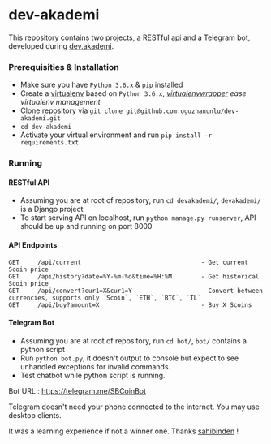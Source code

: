 
# dev-akademi

This repository contains two projects, a RESTful api and a Telegram bot, developed during [dev.akademi](https://devakademi.sahibinden.com/).

### Prerequisities & Installation

- Make sure you have `Python 3.6.x` & `pip` installed
- Create a [virtualenv](https://virtualenv.pypa.io/en/stable/) based on `Python 3.6.x`, *[virtualenvwrapper](https://virtualenvwrapper.readthedocs.io/en/latest/ ) ease virtualenv management*
- Clone repository via `git clone git@github.com:oguzhanunlu/dev-akademi.git`
- `cd dev-akademi`
- Activate your virtual environment and run `pip install -r requirements.txt`


### Running

#### RESTful API

- Assuming you are at root of repository, run `cd devakademi/`, `devakademi/` is a Django project
- To start serving API on localhost, run `python manage.py runserver`, API should be up and running on port 8000

#### API Endpoints

```
GET     /api/current                                 - Get current Scoin price
GET     /api/history?date=%Y-%m-%d&time=%H:%M        - Get historical Scoin price
GET     /api/convert?cur1=X&cur1=Y                   - Convert between currencies, supports only `Scoin`, `ETH`, `BTC`, `TL`
GET     /api/buy?amount=X                            - Buy X Scoins
```

#### Telegram Bot

- Assuming you are at root of repository, run `cd bot/`, `bot/` contains a python script
- Run `python bot.py`, it doesn't output to console but expect to see unhandled exceptions for invalid commands.
- Test chatbot while python script is running.

Bot URL : https://telegram.me/SBCoinBot 

Telegram doesn't need your phone connected to the internet. You may use desktop clients.


It was a learning experience if not a winner one. Thanks [sahibinden](https://github.com/sahibinden) !
